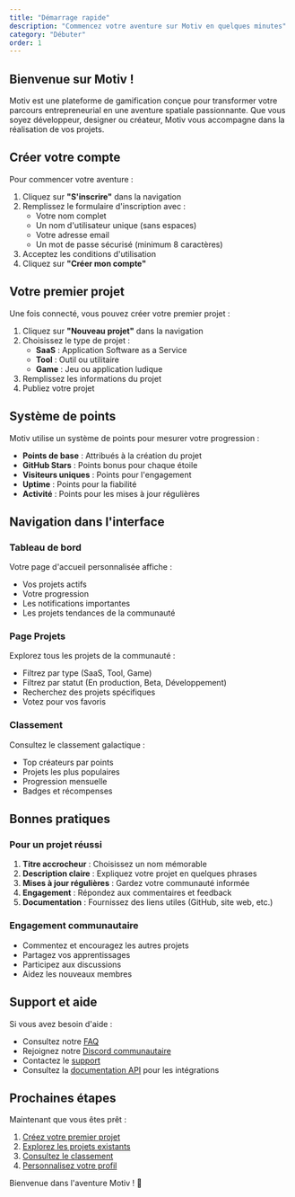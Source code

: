 ```yaml
---
title: "Démarrage rapide"
description: "Commencez votre aventure sur Motiv en quelques minutes"
category: "Débuter"
order: 1
---
```


## Bienvenue sur Motiv !

Motiv est une plateforme de gamification conçue pour transformer votre parcours entrepreneurial en une aventure spatiale passionnante. Que vous soyez développeur, designer ou créateur, Motiv vous accompagne dans la réalisation de vos projets.

## Créer votre compte

Pour commencer votre aventure :

1. Cliquez sur **"S'inscrire"** dans la navigation
2. Remplissez le formulaire d'inscription avec :
   - Votre nom complet
   - Un nom d'utilisateur unique (sans espaces)
   - Votre adresse email
   - Un mot de passe sécurisé (minimum 8 caractères)
3. Acceptez les conditions d'utilisation
4. Cliquez sur **"Créer mon compte"**

## Votre premier projet

Une fois connecté, vous pouvez créer votre premier projet :

1. Cliquez sur **"Nouveau projet"** dans la navigation
2. Choisissez le type de projet :
   - **SaaS** : Application Software as a Service
   - **Tool** : Outil ou utilitaire
   - **Game** : Jeu ou application ludique
3. Remplissez les informations du projet
4. Publiez votre projet

## Système de points

Motiv utilise un système de points pour mesurer votre progression :

- **Points de base** : Attribués à la création du projet
- **GitHub Stars** : Points bonus pour chaque étoile
- **Visiteurs uniques** : Points pour l'engagement
- **Uptime** : Points pour la fiabilité
- **Activité** : Points pour les mises à jour régulières

## Navigation dans l'interface

### Tableau de bord
Votre page d'accueil personnalisée affiche :
- Vos projets actifs
- Votre progression
- Les notifications importantes
- Les projets tendances de la communauté

### Page Projets
Explorez tous les projets de la communauté :
- Filtrez par type (SaaS, Tool, Game)
- Filtrez par statut (En production, Beta, Développement)
- Recherchez des projets spécifiques
- Votez pour vos favoris

### Classement
Consultez le classement galactique :
- Top créateurs par points
- Projets les plus populaires
- Progression mensuelle
- Badges et récompenses

## Bonnes pratiques

### Pour un projet réussi
1. **Titre accrocheur** : Choisissez un nom mémorable
2. **Description claire** : Expliquez votre projet en quelques phrases
3. **Mises à jour régulières** : Gardez votre communauté informée
4. **Engagement** : Répondez aux commentaires et feedback
5. **Documentation** : Fournissez des liens utiles (GitHub, site web, etc.)

### Engagement communautaire
- Commentez et encouragez les autres projets
- Partagez vos apprentissages
- Participez aux discussions
- Aidez les nouveaux membres

## Support et aide

Si vous avez besoin d'aide :
- Consultez notre [FAQ](/docs/faq)
- Rejoignez notre [Discord communautaire](#)
- Contactez le [support](/contact)
- Consultez la [documentation API](/api) pour les intégrations

## Prochaines étapes

Maintenant que vous êtes prêt :
1. [Créez votre premier projet](/projects/new)
2. [Explorez les projets existants](/projects)
3. [Consultez le classement](/leaderboard)
4. [Personnalisez votre profil](/settings)

Bienvenue dans l'aventure Motiv ! 🚀